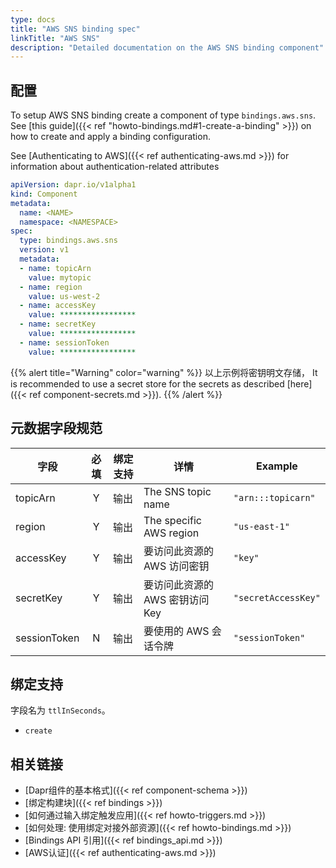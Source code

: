 ```yaml
---
type: docs
title: "AWS SNS binding spec"
linkTitle: "AWS SNS"
description: "Detailed documentation on the AWS SNS binding component"
---
```


## 配置

To setup AWS SNS binding create a component of type `bindings.aws.sns`. See [this guide]({{< ref "howto-bindings.md#1-create-a-binding" >}}) on how to create and apply a binding configuration.

See [Authenticating to AWS]({{< ref authenticating-aws.md >}}) for information about authentication-related attributes

```yaml
apiVersion: dapr.io/v1alpha1
kind: Component
metadata:
  name: <NAME>
  namespace: <NAMESPACE>
spec:
  type: bindings.aws.sns
  version: v1
  metadata:
  - name: topicArn
    value: mytopic
  - name: region
    value: us-west-2
  - name: accessKey
    value: *****************
  - name: secretKey
    value: *****************
  - name: sessionToken
    value: *****************

```

{{% alert title="Warning" color="warning" %}}
以上示例将密钥明文存储， It is recommended to use a secret store for the secrets as described [here]({{< ref component-secrets.md >}}).
{{% /alert %}}

## 元数据字段规范

| 字段           | 必填 | 绑定支持 | 详情                      | Example             |
| ------------ |:--:| ---- | ----------------------- | ------------------- |
| topicArn     | Y  | 输出   | The SNS topic name      | `"arn:::topicarn"`  |
| region       | Y  | 输出   | The specific AWS region | `"us-east-1"`       |
| accessKey    | Y  | 输出   | 要访问此资源的 AWS 访问密钥        | `"key"`             |
| secretKey    | Y  | 输出   | 要访问此资源的 AWS 密钥访问 Key    | `"secretAccessKey"` |
| sessionToken | N  | 输出   | 要使用的 AWS 会话令牌           | `"sessionToken"`    |

## 绑定支持

字段名为 `ttlInSeconds`。

- `create`

## 相关链接

- [Dapr组件的基本格式]({{< ref component-schema >}})
- [绑定构建块]({{< ref bindings >}})
- [如何通过输入绑定触发应用]({{< ref howto-triggers.md >}})
- [如何处理: 使用绑定对接外部资源]({{< ref howto-bindings.md >}})
- [Bindings API 引用]({{< ref bindings_api.md >}})
- [AWS认证]({{< ref authenticating-aws.md >}})
